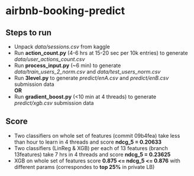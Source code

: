 # airbnb-booking-predict

## Steps to run
- Unpack *data/sessions.csv* from kaggle
- Run **action_count.py** (4-6 hrs at 15-20 sec per 10k entries) to generate *data/user_actions_count.csv*
- Run **process_input.py** (~6 min) to generate *data/train_users_2_norm.csv* and *data/test_users_norm.csv*
- Run **3level.py** to generate *predict/enA.csv* and *predict/enB.csv* submission data  
**OR**  
- Run **gradient_boost.py** (<10 min at 4 threads) to generate *predict/xgb.csv* submission data

## Score
- Two classifiers on whole set of features (commit 09b4fea) take less than hour to learn in 4 threads and score **ndcg_5 = 0.20633**
- Two classifiers (LinReg & XGB) per each of 13 features (branch 13features) take 7 hrs in 4 threads and score **ndcg_5 = 0.23625**
- XGB on whole set of features score **0.875 <= ndcg_5 <= 0.876** with different params (correspondes to **top 25%** in private LB)
